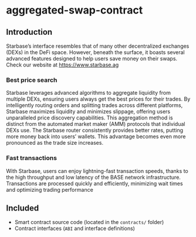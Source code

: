 # aggregated-swap-contract

## Introduction
Starbase’s interface resembles that of many other decentralized exchanges (DEXs) in the DeFi space. However, beneath the surface, it boasts several advanced features designed to help users save money on their swaps. Check our website at https://www.starbase.ag

### Best price search
Starbase leverages advanced algorithms to aggregate liquidity from multiple DEXs, ensuring users always get the best prices for their trades. By intelligently routing orders and splitting trades across different platforms, Starbase maximizes liquidity and minimizes slippage, offering users unparalleled price discovery capabilities. This aggregation method is distinct from the automated market maker (AMM) protocols that individual DEXs use. The Starbase router consistently provides better rates, putting more money back into users’ wallets. This advantage becomes even more pronounced as the trade size increases. 

### Fast transactions
With Starbase, users can enjoy lightning-fast transaction speeds, thanks to the high throughput and low latency of the BASE network infrastructure. Transactions are processed quickly and efficiently, minimizing wait times and optimizing trading performance

## Included
- Smart contract source code (located in the `contracts/` folder)
- Contract interfaces (`ABI` and interface definitions)


